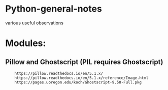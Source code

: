# Python-general-notes
various useful observations

# Modules:

## Pillow and Ghostscript (PIL requires Ghostscript)

    	https://pillow.readthedocs.io/en/5.1.x/
        https://pillow.readthedocs.io/en/5.1.x/reference/Image.html
        https://pages.uoregon.edu/koch/Ghostscript-9.50-Full.pkg
        
